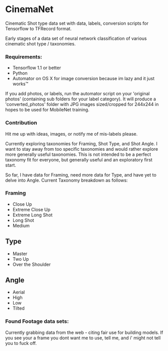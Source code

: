 # CinemaNet
Cinematic Shot type data set with data, labels, conversion scripts for Tensorflow to TFRecord format.

Early stages of a data set of neural network classification of various cinematic shot type / taxonomies.

### Requirements: 
* Tensorflow 1.1 or better
* Python
* Automator on OS X for image conversion because im lazy and it just works™

If you add photos, or labels, run the automator script on your 'original photos' (containing sub folders for your label category). It will produce a 'converted_photos' folder with JPG images sized/cropped for 244x244 in hopes to be used for MobileNet training. 

### Contribution

Hit me up with ideas, images, or notify me of mis-labels please.

Currently exploring taxonomies for Framing, Shot Type, and Shot Angle. I want to stay away from too specific taxonomies and would rather explore more generally useful taxonomies. This is not intended to be a perfect taxonomy fit for everyone, but generally useful and an exploratory first start.

So far, I have data for Framing, need more data for Type, and have yet to delve into Angle. Current Taxonomy breakdown as follows: 

### Framing
* Close Up
* Extreme Close Up
* Extreme Long Shot
* Long Shot
* Medium

## Type
* Master
* Two Up
* Over the Shoulder

## Angle
* Aerial
* High
* Low
* Tilted


### Found Footage data sets:

Currently grabbing data from the web - citing fair use for building models. If you see your a frame you dont want me to use, tell me, and i' might not tell you to fuck off.
